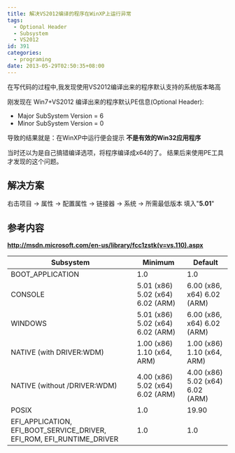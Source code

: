 ```yaml
---
title: 解决VS2012编译的程序在WinXP上运行异常
tags:
  - Optional Header
  - Subsystem
  - VS2012
id: 391
categories:
  - programing
date: 2013-05-29T02:50:35+08:00
---
```

在写代码的过程中,我发现使用VS2012编译出来的程序默认支持的系统版本略高

刚发现在 Win7+VS2012 编译出来的程序默认PE信息(Optional Header):
* Major SubSystem Version = 6
* Minor SubSystem Version = 0

导致的结果就是：在WinXP中运行便会提示 **不是有效的Win32应用程序**

当时还以为是自己搞错编译选项，将程序编译成x64的了。
结果后来使用PE工具才发现的这个问题。

## 解决方案

右击项目 -> 属性 -> 配置属性 -> 链接器 -> 系统 -> 所需最低版本 填入"**5.01**"

## 参考内容
**http://msdn.microsoft.com/en-us/library/fcc1zstk(v=vs.110).aspx**

| Subsystem | Minimum | Default |
| --------- | ------- | ------- |
| BOOT_APPLICATION | 1.0 | 1.0 |
| CONSOLE | 5.01 (x86) 5.02 (x64) 6.02 (ARM) | 6.00 (x86, x64) 6.02 (ARM) |
| WINDOWS | 5.01 (x86) 5.02 (x64) 6.02 (ARM) | 6.00 (x86, x64) 6.02 (ARM) |
| NATIVE (with DRIVER:WDM) | 1.00 (x86) 1.10 (x64, ARM) | 1.00 (x86) 1.10 (x64, ARM) |
| NATIVE (without /DRIVER:WDM) | 4.00 (x86) 5.02 (x64) 6.02 (ARM) | 4.00 (x86) 5.02 (x64) 6.02 (ARM) |
| POSIX | 1.0 | 19.90 |
| EFI_APPLICATION, EFI_BOOT_SERVICE_DRIVER, EFI_ROM, EFI_RUNTIME_DRIVER | 1.0 | 1.0 |
